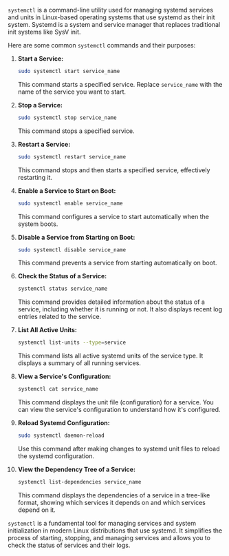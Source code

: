 `systemctl` is a command-line utility used for managing systemd services and units in Linux-based operating systems that use systemd as their init system. Systemd is a system and service manager that replaces traditional init systems like SysV init.

Here are some common `systemctl` commands and their purposes:

1. **Start a Service:**

   ```bash
   sudo systemctl start service_name
   ```

   This command starts a specified service. Replace `service_name` with the name of the service you want to start.

2. **Stop a Service:**

   ```bash
   sudo systemctl stop service_name
   ```

   This command stops a specified service.

3. **Restart a Service:**

   ```bash
   sudo systemctl restart service_name
   ```

   This command stops and then starts a specified service, effectively restarting it.

4. **Enable a Service to Start on Boot:**

   ```bash
   sudo systemctl enable service_name
   ```

   This command configures a service to start automatically when the system boots.

5. **Disable a Service from Starting on Boot:**

   ```bash
   sudo systemctl disable service_name
   ```

   This command prevents a service from starting automatically on boot.

6. **Check the Status of a Service:**

   ```bash
   systemctl status service_name
   ```

   This command provides detailed information about the status of a service, including whether it is running or not. It also displays recent log entries related to the service.

7. **List All Active Units:**

   ```bash
   systemctl list-units --type=service
   ```

   This command lists all active systemd units of the service type. It displays a summary of all running services.

8. **View a Service's Configuration:**

   ```bash
   systemctl cat service_name
   ```

   This command displays the unit file (configuration) for a service. You can view the service's configuration to understand how it's configured.

9. **Reload Systemd Configuration:**

   ```bash
   sudo systemctl daemon-reload
   ```

   Use this command after making changes to systemd unit files to reload the systemd configuration.

10. **View the Dependency Tree of a Service:**

    ```bash
    systemctl list-dependencies service_name
    ```

    This command displays the dependencies of a service in a tree-like format, showing which services it depends on and which services depend on it.

`systemctl` is a fundamental tool for managing services and system initialization in modern Linux distributions that use systemd. It simplifies the process of starting, stopping, and managing services and allows you to check the status of services and their logs.
